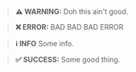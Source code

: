 > **⚠️ WARNING:**
> Doh this ain't good.

> **❌ ERROR:**
> BAD BAD BAD ERROR

> **ℹ️ INFO**
> Some info.

> **✅ SUCCESS:**
> Some good thing.
